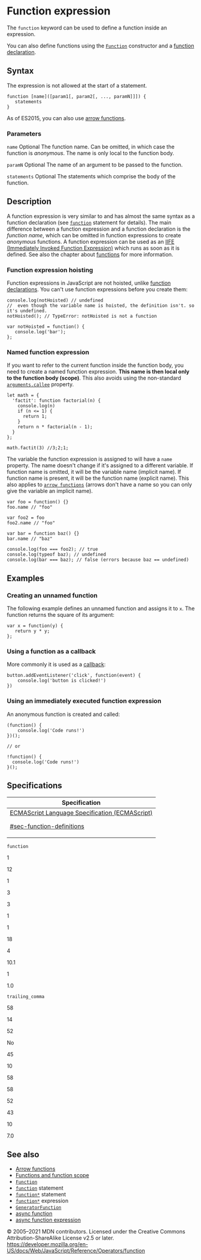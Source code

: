 # Function expression

The `function` keyword can be used to define a function inside an expression.

You can also define functions using the [`Function`](../global_objects/function/function) constructor and a [function declaration](../statements/function).

## Syntax

The expression is not allowed at the start of a statement.

    function [name]([param1[, param2[, ..., paramN]]]) {
       statements
    }

As of ES2015, you can also use [arrow functions](../functions/arrow_functions).

### Parameters

`name` <span class="badge inline optional">Optional</span>
The function name. Can be omitted, in which case the function is _anonymous_. The name is only local to the function body.

`paramN` <span class="badge inline optional">Optional</span>
The name of an argument to be passed to the function.

`statements` <span class="badge inline optional">Optional</span>
The statements which comprise the body of the function.

## Description

A function expression is very similar to and has almost the same syntax as a function declaration (see [`function`](../statements/function) statement for details). The main difference between a function expression and a function declaration is the _function name_, which can be omitted in function expressions to create _anonymous_ functions. A function expression can be used as an [IIFE (Immediately Invoked Function Expression)](https://developer.mozilla.org/en-US/docs/Glossary/IIFE) which runs as soon as it is defined. See also the chapter about [functions](../functions) for more information.

### Function expression hoisting

Function expressions in JavaScript are not hoisted, unlike [function declarations](../statements/function#function_declaration_hoisting). You can't use function expressions before you create them:

    console.log(notHoisted) // undefined
    //  even though the variable name is hoisted, the definition isn't. so it's undefined.
    notHoisted(); // TypeError: notHoisted is not a function

    var notHoisted = function() {
       console.log('bar');
    };

### Named function expression

If you want to refer to the current function inside the function body, you need to create a named function expression. <span class="underline">**This name is then local only to the function body (scope)**</span>. This also avoids using the non-standard [`arguments.callee`](../functions/arguments/callee) property.

    let math = {
      'factit': function factorial(n) {
        console.log(n)
        if (n <= 1) {
          return 1;
        }
        return n * factorial(n - 1);
      }
    };

    math.factit(3) //3;2;1;

The variable the function expression is assigned to will have a `name` property. The name doesn't change if it's assigned to a different variable. If function name is omitted, it will be the variable name (implicit name). If function name is present, it will be the function name (explicit name). This also applies to [`arrow functions`](../functions/arrow_functions) (arrows don't have a name so you can only give the variable an implicit name).

    var foo = function() {}
    foo.name // "foo"

    var foo2 = foo
    foo2.name // "foo"

    var bar = function baz() {}
    bar.name // "baz"

    console.log(foo === foo2); // true
    console.log(typeof baz); // undefined
    console.log(bar === baz); // false (errors because baz == undefined)

## Examples

### Creating an unnamed function

The following example defines an unnamed function and assigns it to `x`. The function returns the square of its argument:

    var x = function(y) {
       return y * y;
    };

### Using a function as a callback

More commonly it is used as a [callback](https://developer.mozilla.org/en-US/docs/Glossary/Callback_function):

    button.addEventListener('click', function(event) {
        console.log('button is clicked!')
    })

### Using an immediately executed function expression

An anonymous function is created and called:

    (function() {
        console.log('Code runs!')
    })();

    // or

    !function() {
      console.log('Code runs!')
    }();

## Specifications

<table>
<thead>
<tr class="header">
<th>Specification</th>
</tr>
</thead>
<tbody>
<tr class="odd">
<td>
<a href="https://tc39.es/ecma262/#sec-function-definitions">ECMAScript Language Specification (ECMAScript)
<br/>

<span class="small">#sec-function-definitions</span>
</a>
</td>
</tr>
</tbody>
</table>

`function`

1

12

1

3

3

1

1

18

4

10.1

1

1.0

`trailing_comma`

58

14

52

No

45

10

58

58

52

43

10

7.0

## See also

-   [Arrow functions](../functions/arrow_functions)
-   [Functions and function scope](../functions)
-   [`Function`](../global_objects/function)
-   [`function`](../statements/function) statement
-   [`function*`](../statements/function*) statement
-   [`function*`](function*) expression
-   [`GeneratorFunction`](../global_objects/generatorfunction)
-   [async function](../statements/async_function)
-   [async function expression](async_function)

© 2005–2021 MDN contributors.
Licensed under the Creative Commons Attribution-ShareAlike License v2.5 or later.
<a href="https://developer.mozilla.org/en-US/docs/Web/JavaScript/Reference/Operators/function" class="_attribution-link">https://developer.mozilla.org/en-US/docs/Web/JavaScript/Reference/Operators/function</a>
